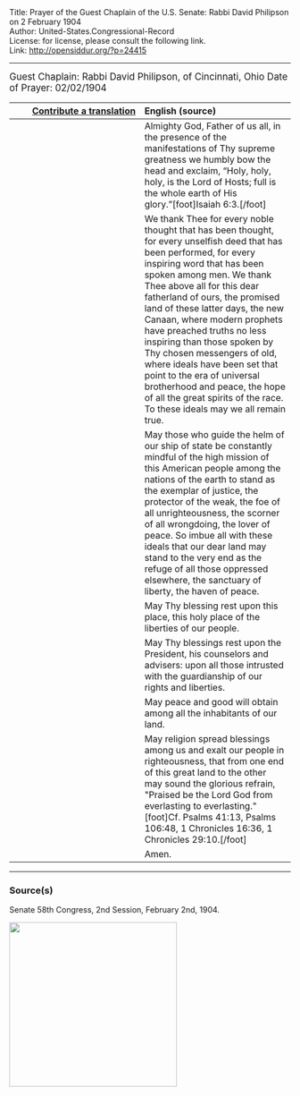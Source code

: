 <html>
<head></head>
<body>
Title: Prayer of the Guest Chaplain of the U.S. Senate: Rabbi David Philipson on 2 February 1904<br />
Author: United-States.Congressional-Record<br />
License: for license, please consult the following link.<br />
Link: <a href="http://opensiddur.org/?p=24415">http://opensiddur.org/?p=24415</a>
<p />
<hr />

<div class="english" style="font-size:1.2em;">
Guest Chaplain: Rabbi David Philipson, of Cincinnati, Ohio
Date of Prayer: 02/02/1904
</div>

<table style="margin-left: auto;margin-right: auto;" class="draggable">
<thead><tr><th id="x" style="text-align: right;"><a href="/contributing/upload/">Contribute a translation</a></th><th style="text-align: left;">English (source)</th></tr></thead>
<tbody>
<tr><td style="vertical-align:top;" width="46%">
<div class="liturgy"><span lang="he">

</span></div></td>
 
<td style="vertical-align:top;" width="53%">
<div class="english">
Almighty God, Father of us all, 
in the presence of the manifestations of Thy supreme greatness 
we humbly bow the head and exclaim, 
“Holy, holy, holy, is the Lord of Hosts; 
full is the whole earth of His glory.”[foot]Isaiah 6:3.[/foot]
</div></td></tr>


<tr><td style="vertical-align:top;" width="46%">
<div class="liturgy"><span lang="he">

</span></div></td>
 
<td style="vertical-align:top;" width="53%">
<div class="english">
We thank Thee 
for every noble thought that has been thought, 
for every unselfish deed that has been performed, 
for every inspiring word that has been spoken among men. 
We thank Thee above all 
for this dear fatherland of ours, 
the promised land of these latter days, 
the new Canaan, 
where modern prophets have preached 
truths no less inspiring than those spoken 
by Thy chosen messengers of old, 
where ideals have been set 
that point to the era of universal brotherhood and peace, 
the hope of all the great spirits of the race. 
To these ideals may we all remain true. 
</div></td></tr>


<tr><td style="vertical-align:top;" width="46%">
<div class="liturgy"><span lang="he">

</span></div></td>
 
<td style="vertical-align:top;" width="53%">
<div class="english">
May those who guide the helm of our ship of state 
be constantly mindful of the high mission of this American people 
among the nations of the earth 
to stand as the exemplar of justice, 
the protector of the weak, 
the foe of all unrighteousness, 
the scorner of all wrongdoing, 
the lover of peace. 
So imbue all with these ideals 
that our dear land may stand to the very end 
as the refuge of all those oppressed elsewhere, 
the sanctuary of liberty, 
the haven of peace.
</div></td></tr>


<tr><td style="vertical-align:top;" width="46%">
<div class="liturgy"><span lang="he">

</span></div></td>
 
<td style="vertical-align:top;" width="53%">
<div class="english">
May Thy blessing rest upon this place, 
this holy place of the liberties of our people. 
</div></td></tr>


<tr><td style="vertical-align:top;" width="46%">
<div class="liturgy"><span lang="he">

</span></div></td>
 
<td style="vertical-align:top;" width="53%">
<div class="english">
May Thy blessings rest upon the President, his counselors and advisers: 
upon all those intrusted with the guardianship of our rights and liberties. 
</div></td></tr>


<tr><td style="vertical-align:top;" width="46%">
<div class="liturgy"><span lang="he">

</span></div></td>
 
<td style="vertical-align:top;" width="53%">
<div class="english">
May peace and good will obtain among all the inhabitants of our land. 
</div></td></tr>


<tr><td style="vertical-align:top;" width="46%">
<div class="liturgy"><span lang="he">

</span></div></td>
 
<td style="vertical-align:top;" width="53%">
<div class="english">
May religion spread blessings among us 
and exalt our people in righteousness, 
that from one end of this great land to the other 
may sound the glorious refrain, 
"Praised be the Lord God from everlasting to everlasting."[foot]Cf. Psalms 41:13, Psalms 106:48, 1 Chronicles 16:36, 1 Chronicles 29:10.[/foot]
</div></td></tr>


<tr><td style="vertical-align:top;" width="46%">
<div class="liturgy"><span lang="he">

</span></div></td>
 
<td style="vertical-align:top;" width="53%">
<div class="english">
Amen.
</div></td></tr>
</tbody></table>

<hr />

<h3>Source(s)</h3>

Senate
58th Congress, 2nd Session, February 2nd, 1904.

<a href="https://opensiddur.org/wp-content/uploads/2019/04/1904-02-02-Senate-Rabbi-David-Philipson.png"><img src="https://opensiddur.org/wp-content/uploads/2019/04/1904-02-02-Senate-Rabbi-David-Philipson-300x294.png" alt="" width="300" height="294" class="alignnone size-medium wp-image-24417" /></a>
</body>
</html>